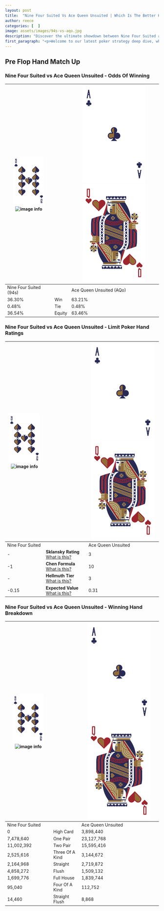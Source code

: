 ```yaml
---
layout: post
title:  "Nine Four Suited Vs Ace Queen Unsuited | Which Is The Better Hand In Poker? A Complete Guide"
author: reece
categories: [  ]
image: assets/images/94s-vs-aqo.jpg
description: "Discover the ultimate showdown between Nine Four Suited and Ace Queen Unsuited in poker! Uncover the odds, strategies, and scenarios where one hand triumphs over the other. Get ready to up your poker game with this thrilling analysis."
first_paragraph: "<p>Welcome to our latest poker strategy deep dive, where we're pitting two distinct hands against each other in a high-stakes showdown: Nine Four Suited vs Ace Queen Unsuited.</p><p>In the dynamic world of poker, every decision counts, and knowing which hand holds the upper hand is key to your success at the table.</p><p>In this article, we'll dissect these two hands, explore the scenarios where one dominates the other, and equip you with the knowledge to make strategic choices that can tip the odds in your favor.</p><p>Get ready to unravel the intriguing dynamics of these poker hands and elevate your game to new heights.</p>"
---
```




[comment]: # (sp0)

## Pre Flop Hand Match Up

<div class="table hand-ratings" markdown="1"> 



### Nine Four Suited vs Ace Queen Unsuited - Odds Of Winning


    
| ![image info](assets/images/hand1/9.png) ![image info](assets/images/hand1/4s.png) |  | ![image info](assets/images/hand2/A.png) ![image info](assets/images/hand2/Qo.png) |
| -------- | -------- | -------- |
| Nine Four Suited (94s) |  | Ace Queen Unsuited (AQo) |
| 36.30% | Win | 63.21% |
| 0.48% | Tie | 0.48% |
| 36.54% | Equity | 63.46% |




[comment]: # (sp1)



### Nine Four Suited vs Ace Queen Unsuited - Limit Poker Hand Ratings


    
| ![image info](assets/images/hand1/9.png) ![image info](assets/images/hand1/4s.png) |  | ![image info](assets/images/hand2/A.png) ![image info](assets/images/hand2/Qo.png) |
| -------- | -------- | -------- |
| Nine Four Suited |  | Ace Queen Unsuited |
| - | **Sklansky Rating** [What is this?](/sklansky-rating-explained) | 3 |
| -1 | **Chen Formula** [What is this?](/chen-formula-explained) | 10 |
| - | **Hellmuth Tier** [What is this?](/Hellmuth-tier-explained) | 3 |
| -0.15 | **Expected Value** [What is this?](/expected-value-explained) | 0.31 |




[comment]: # (sp2)



### Nine Four Suited vs Ace Queen Unsuited - Winning Hand Breakdown


    
| ![image info](assets/images/hand1/9.png) ![image info](assets/images/hand1/4s.png) |  | ![image info](assets/images/hand2/A.png) ![image info](assets/images/hand2/Qo.png) |
| -------- | -------- | -------- |
| Nine Four Suited |  | Ace Queen Unsuited |
| 0 | High Card | 3,898,440 |
| 7,478,640 | One Pair | 23,127,768 |
| 11,002,392 | Two Pair | 15,595,416 |
| 2,525,616 | Three Of A Kind | 3,144,672 |
| 2,164,968 | Straight | 2,719,872 |
| 4,858,272 | Flush | 1,509,132 |
| 1,699,776 | Full House | 1,839,744 |
| 95,040 | Four Of A Kind | 112,752 |
| 14,460 | Straight Flush | 8,868 |




[comment]: # (sp3)



</div>

[comment]: # (sp4)



[comment]: # (sp5)

